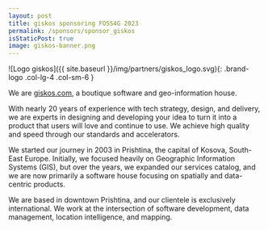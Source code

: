 ```yaml
---
layout: post
title: giskos sponsoring FOSS4G 2023
permalink: /sponsors/sponsor_giskos
isStaticPost: true
image: giskos-banner.png
---
```


![Logo giskos]({{ site.baseurl }}/img/partners/giskos_logo.svg){: .brand-logo .col-lg-4 .col-sm-6 }

We are [giskos.com](https://giskos.com/), a boutique software and geo-information house.

With nearly 20 years of experience with tech strategy, design, and delivery, we are experts in designing
and developing your idea to turn it into a product that users will love and continue to use. We achieve
high quality and speed through our standards and accelerators.

We started our journey in 2003 in Prishtina, the capital of Kosova, South-East Europe. Initially, we
focused heavily on Geographic Information Systems (GIS), but over the years, we expanded our services
catalog, and we are now primarily a software house focusing on spatially and data-centric products.

We are based in downtown Prishtina, and our clientele is exclusively international. We work at the
intersection of software development, data management, location intelligence, and mapping.
